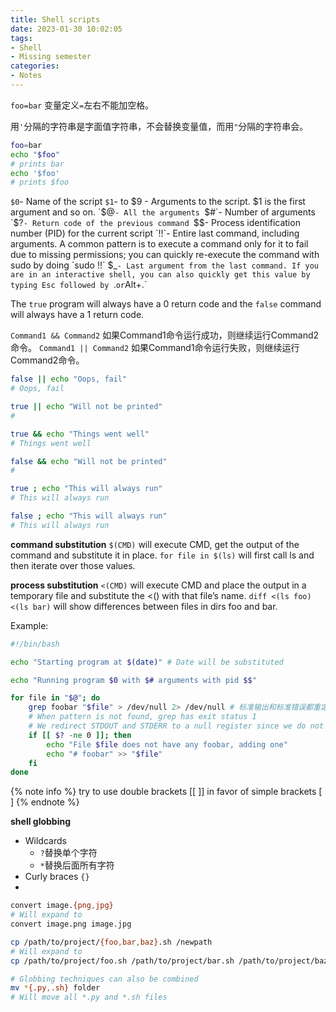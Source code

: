 ```yaml
---
title: Shell scripts
date: 2023-01-30 10:02:05
tags:
- Shell
- Missing semester
categories:
- Notes
---
```


`foo=bar` 变量定义`=`左右不能加空格。

用`'`分隔的字符串是字面值字符串，不会替换变量值，而用`"`分隔的字符串会。

```bash
foo=bar
echo "$foo"
# prints bar
echo '$foo'
# prints $foo
```

`$0`- Name of the script
`$1`- to $9 - Arguments to the script. $1 is the first argument and so on.
`$@`- All the arguments
`$#`- Number of arguments
`$?`- Return code of the previous command
`$$`- Process identification number (PID) for the current script
`!!`- Entire last command, including arguments. A common pattern is to execute a command only for it to fail due to missing permissions; you can quickly re-execute the command with sudo by doing `sudo !!`
`$_`- Last argument from the last command. If you are in an interactive shell, you can also quickly get this value by typing Esc followed by `.` or `Alt+.`


The `true` program will always have a 0 return code and the `false` command will always have a 1 return code.

`Command1 && Command2` 如果Command1命令运行成功，则继续运行Command2命令。
`Command1 || Command2` 如果Command1命令运行失败，则继续运行Command2命令。

```bash
false || echo "Oops, fail"
# Oops, fail

true || echo "Will not be printed"
#

true && echo "Things went well"
# Things went well

false && echo "Will not be printed"
#

true ; echo "This will always run"
# This will always run

false ; echo "This will always run"
# This will always run
```

**command substitution**
`$(CMD)` will execute CMD, get the output of the command and substitute it in place.
`for file in $(ls)` will first call ls and then iterate over those values.

**process substitution**
`<(CMD)` will execute CMD and place the output in a temporary file and substitute the <() with that file’s name.
`diff <(ls foo) <(ls bar)` will show differences between files in dirs foo and bar.

Example:

```bash
#!/bin/bash

echo "Starting program at $(date)" # Date will be substituted

echo "Running program $0 with $# arguments with pid $$"

for file in "$@"; do
    grep foobar "$file" > /dev/null 2> /dev/null # 标准输出和标准错误都重定向到/dev/null
    # When pattern is not found, grep has exit status 1
    # We redirect STDOUT and STDERR to a null register since we do not care about them
    if [[ $? -ne 0 ]]; then
        echo "File $file does not have any foobar, adding one"
        echo "# foobar" >> "$file"
    fi
done
```
{% note info %}
try to use double brackets [[ ]] in favor of simple brackets [ ]
{% endnote %}

**shell globbing**
- Wildcards
  - `?`替换单个字符
  - `*`替换后面所有字符
- Curly braces `{}`
-
```bash
convert image.{png,jpg}
# Will expand to
convert image.png image.jpg

cp /path/to/project/{foo,bar,baz}.sh /newpath
# Will expand to
cp /path/to/project/foo.sh /path/to/project/bar.sh /path/to/project/baz.sh /newpath

# Globbing techniques can also be combined
mv *{.py,.sh} folder
# Will move all *.py and *.sh files
```
